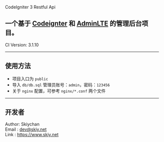 CodeIgniter 3 Restful Api

一个基于 [Codeignter](https://github.com/bcit-ci/CodeIgniter) 和 [AdminLTE](https://github.com/almasaeed2010/AdminLTE) 的管理后台项目。
-------------------------
CI Version: 3.1.10

-------------------------
## 使用方法
- 项目入口为 ``public``
- 导入 ``db/db.sql`` 管理员账号：```admin```，密码：```123456```
- 关于 ```nginx``` 配置，可参考 ```nginx/*.conf``` 两个文件

-------------------------
## 开发者
Author: Skiychan   
Email : dev@skiy.net   
Link  : https://www.skiy.net 

 

